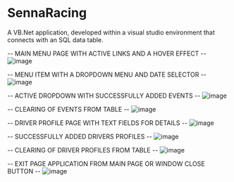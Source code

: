 # SennaRacing
A VB.Net application, developed within a visual studio environment that connects with an SQL data table.


--  MAIN MENU PAGE WITH ACTIVE LINKS AND A HOVER EFFECT  --
![image](https://user-images.githubusercontent.com/110978979/190594914-e34167a0-0e80-498c-ba49-299fc8407a92.png)

-- MENU ITEM WITH A DROPDOWN MENU AND DATE SELECTOR --
![image](https://user-images.githubusercontent.com/110978979/190595052-c0dc8fe9-c34a-4ae7-954d-b3116ec816c9.png)

-- ACTIVE DROPDOWN WITH SUCCESSFULLY ADDED EVENTS --
![image](https://user-images.githubusercontent.com/110978979/190595288-4c9b37da-1094-409a-9197-a3af45cb07c9.png)

-- CLEARING OF EVENTS FROM TABLE --
![image](https://user-images.githubusercontent.com/110978979/190596338-1263f71a-af8c-477f-8e97-01cb41a9ea1b.png)

-- DRIVER PROFILE PAGE WITH TEXT FIELDS FOR DETAILS  -- 
![image](https://user-images.githubusercontent.com/110978979/190596424-2b13b8e6-8c09-4619-a7e2-f5cba7250273.png)

-- SUCCESSFULLY ADDED DRIVERS PROFILES --
![image](https://user-images.githubusercontent.com/110978979/190595983-a9d5a4d2-ef05-4472-8316-5d2d50f79132.png)

-- CLEARING OF DRIVER PROFILES FROM TABLE  --
![image](https://user-images.githubusercontent.com/110978979/190596100-cad5ed7b-79f5-4b5c-ad36-53ef70d21a97.png)

-- EXIT PAGE APPLICATION FROM MAIN PAGE OR WINDOW CLOSE BUTTON --
![image](https://user-images.githubusercontent.com/110978979/190596594-0f844334-27c5-41ef-8ae7-e683db03846e.png)
